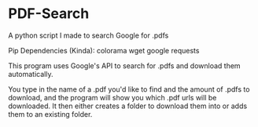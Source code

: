 # PDF-Search
A python script I made to search Google for .pdfs

Pip Dependencies (Kinda):
  colorama
  wget
  google
  requests

This program uses Google's API to search for .pdfs and download them automatically.

You type in the name of a .pdf you'd like to find and the amount of .pdfs to download, and the program will show you which .pdf urls will be downloaded. It then either creates a folder to download them into or adds them to an existing folder. 
